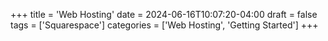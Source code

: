 +++
title = 'Web Hosting'
date = 2024-06-16T10:07:20-04:00
draft = false
tags = ['Squarespace']
categories = ['Web Hosting', 'Getting Started']
+++

